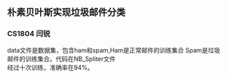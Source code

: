 ## 朴素贝叶斯实现垃圾邮件分类
### CS1804 闫锐
data文件是数据集，包含ham和spam,Ham是正常邮件的训练集合 Spam是垃圾邮件的训练集合。代码在NB_Spliter文件  
经过十次训练，准确率在94%。
